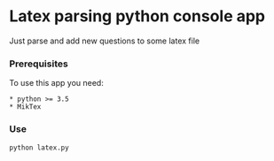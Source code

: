 # Latex parsing python console app
Just parse and add new questions to some latex file

### Prerequisites
To use this app you need:
```
* python >= 3.5
* MikTex
```

### Use
```
python latex.py
```
